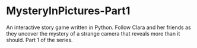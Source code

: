 # MysteryInPictures-Part1
An interactive story game written in Python. Follow Clara and her friends as they uncover the mystery of a strange camera that reveals more than it should. Part 1 of the series.
